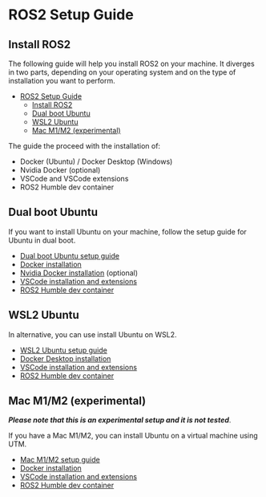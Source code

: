 # ROS2 Setup Guide

## Install ROS2

The following guide will help you install ROS2 on your machine.
It diverges in two parts, depending on your operating system and on the type of installation you want to perform.

- [ROS2 Setup Guide](#ros2-setup-guide)
  - [Install ROS2](#install-ros2)
  - [Dual boot Ubuntu](#dual-boot-ubuntu)
  - [WSL2 Ubuntu](#wsl2-ubuntu)
  - [Mac M1/M2 (experimental)](#mac-m1m2-experimental)

The guide the proceed with the installation of:

- Docker (Ubuntu) / Docker Desktop (Windows)
- Nvidia Docker (optional)
- VSCode and VSCode extensions
- ROS2 Humble dev container

## Dual boot Ubuntu

If you want to install Ubuntu on your machine, follow the setup guide for Ubuntu in dual boot.

- [Dual boot Ubuntu setup guide](./dual_boot/dual_boot_guide.md)
- [Docker installation](./dual_boot/docker_installation.md)
- [Nvidia Docker installation](./dual_boot/nvidia_docker.md) (optional)
- [VSCode installation and extensions](./dual_boot/vscode_docker.md)
- [ROS2 Humble dev container](./dual_boot/ros2_dev_container.md)

## WSL2 Ubuntu

In alternative, you can use install Ubuntu on WSL2.

- [WSL2 Ubuntu setup guide](./wsl2/wsl2_setup_guide.md)
- [Docker Desktop installation](./wsl2/docker_installation.md)
- [VSCode installation and extensions](./wsl2/vscode_docker.md)
- [ROS2 Humble dev container](./wsl2/ros2_dev_container.md)

## Mac M1/M2 (experimental)

***Please note that this is an experimental setup and it is not tested***.

If you have a Mac M1/M2, you can install Ubuntu on a virtual machine using UTM.

- [Mac M1/M2 setup guide](./mac_m1/setup_guide.md)
- [Docker installation](./dual_boot/docker_installation.md)
- [VSCode installation and extensions](./dual_boot/vscode_docker.md)
- [ROS2 Humble dev container](./dual_boot/ros2_dev_container.md)
